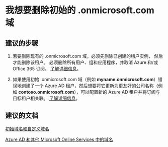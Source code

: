 <properties
    pageTitle="I want to delete the initial .onmicrosoft.com domain"
    description="Azure Active Directory 域疑难解答"
    service="microsoft.aad"
    resource="Microsoft_AAD_IAM"
    authors="curtand"
    displayOrder="4923"
    selfHelpType="resource"
    supportTopicIds=""
    resourceTags="directory_domain"
    productPesIds=""
    cloudEnvironments="public"
/>


# <a name="i-want-to-delete-the-initial-onmicrosoftcom-domain"></a>我想要删除初始的 .onmicrosoft.com 域

## <a name="recommended-steps"></a>**建议的步骤**

1. 若要删除现有的 .onmicrosoft.com 域，必须先删除已创建的租户实例， 然后才能删除该租户。 必须删除所有用户、组和应用程序，并取消 Azure 和/或 Office 365 订阅。 [了解详细信息](https://support.microsoft.com/help/2787210/-unable-to-remove-this-domain-error-when-you-try-to-remove-a-domain-from-office-365)。

2. 如果使用初始 .onmicrosoft.com 域（例如 **myname.onmicrosoft.com**）错误地创建了一个 Azure AD 租户，然后想要将它更新为更友好的公司名称（例如 **contoso.onmicrosoft.com**），可以配置新的 Azure AD 租户并将订阅与目标租户相关联。 [了解详细信息](https://support.microsoft.com/help/2787792/-domain-has-associated-subdomains-or-you-cannot-remove-a-domain-that-has-subdomains-error-when-you-try-to-remove-a-domain-from-office-365)。

## <a name="recommended-documents"></a>**建议的文档**

[初始域名和自定义域名](https://docs.microsoft.com/azure/active-directory/active-directory-add-domain-concepts#initial-and-custom-domain-names)

[Azure AD 和其他 Microsoft Online Services 中的域名](https://docs.microsoft.com/azure/active-directory/active-directory-add-domain-concepts#domain-names-in-azure-ad-and-other-microsoft-online-services)


